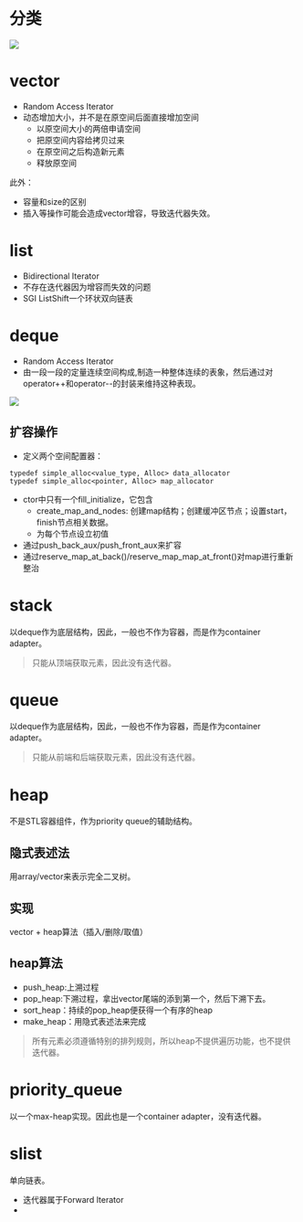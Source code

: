 # 分类
![][KindsOfContainer]

[KindsOfContainer]: ./KindsOfContainer.jpg

# vector
- Random Access Iterator
- 动态增加大小，并不是在原空间后面直接增加空间
  - 以原空间大小的两倍申请空间
  - 把原空间内容给拷贝过来
  - 在原空间之后构造新元素
  - 释放原空间

此外：
- 容量和size的区别
- 插入等操作可能会造成vector增容，导致迭代器失效。

# list
- Bidirectional Iterator
- 不存在迭代器因为增容而失效的问题
- SGI ListShift一个环状双向链表

# deque
- Random Access Iterator
- 由一段一段的定量连续空间构成,制造一种整体连续的表象，然后通过对operator++和operator--的封装来维持这种表现。

![][DequeMemStructure]

[DequeMemStructure]: ./DequeMemStructure.jpg

## 扩容操作
- 定义两个空间配置器：
```
typedef simple_alloc<value_type, Alloc> data_allocator
typedef simple_alloc<pointer, Alloc> map_allocator
```
- ctor中只有一个fill_initialize，它包含
  - create_map_and_nodes: 创建map结构；创建缓冲区节点；设置start，finish节点相关数据。
  - 为每个节点设立初值
- 通过push_back_aux/push_front_aux来扩容
- 通过reserve_map_at_back()/reserve_map_map_at_front()对map进行重新整治

# stack
以deque作为底层结构，因此，一般也不作为容器，而是作为container adapter。

> 只能从顶端获取元素，因此没有迭代器。

# queue
以deque作为底层结构，因此，一般也不作为容器，而是作为container adapter。

> 只能从前端和后端获取元素，因此没有迭代器。

# heap
不是STL容器组件，作为priority queue的辅助结构。

## 隐式表述法
用array/vector来表示完全二叉树。

## 实现
vector + heap算法（插入/删除/取值）

## heap算法
- push_heap:上溯过程
- pop_heap:下溯过程，拿出vector尾端的添到第一个，然后下溯下去。
- sort_heap：持续的pop_heap便获得一个有序的heap
- make_heap：用隐式表述法来完成

> 所有元素必须遵循特别的排列规则，所以heap不提供遍历功能，也不提供迭代器。

# priority_queue
以一个max-heap实现。因此也是一个container adapter，没有迭代器。

# slist
单向链表。
- 迭代器属于Forward Iterator
- 
